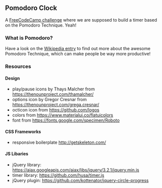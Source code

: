 ## Pomodoro Clock
A <a href="https://www.freecodecamp.org/challenges/build-a-pomodoro-clock">FreeCodeCamp challenge</a> where we are supposed to build a timer based on the Pomodoro Technique. Yeah!

### What is Pomodoro?
Have a look on the <a href="https://en.wikipedia.org/wiki/Pomodoro_Technique">Wikipedia entry</a> to find out more about the awesome Pomodoro Technique, which can make people be way more productive!

### Resources
#### Design
- play/pause icons by Thays Malcher from https://thenounproject.com/thamalcher/
- options icon by Gregor Cresnar from https://thenounproject.com/grega.cresnar/
- octicon icon from https://github.com/logos
- colors from https://www.materialui.co/flatuicolors
- font from https://fonts.google.com/specimen/Roboto
#### CSS Frameworks
- responsive boilerplate http://getskeleton.com/
#### JS Libaries
- jQuery library: https://ajax.googleapis.com/ajax/libs/jquery/3.2.1/jquery.min.js
- timer library: https://github.com/husa/timer.js
- jQuery plugin: https://github.com/kottenator/jquery-circle-progress
